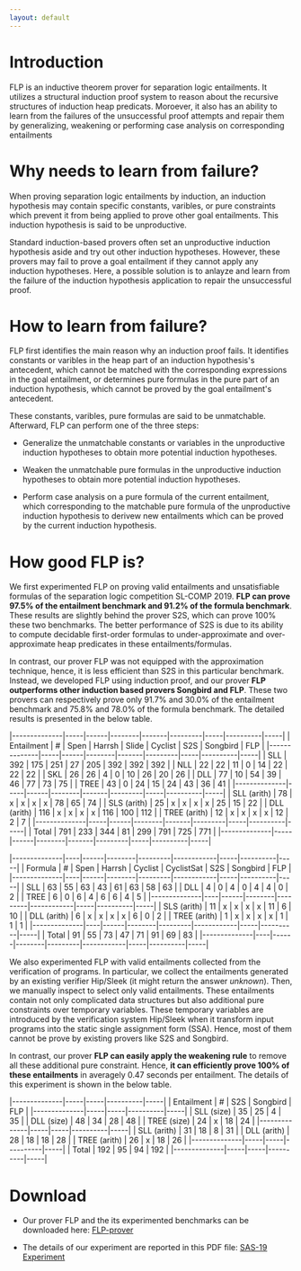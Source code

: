 ```yaml
---
layout: default
---
```


# Introduction

FLP is an inductive theorem prover for separation logic entailments. It
utilizes a structural induction proof system to reason about the
recursive structures of induction heap predicats. Moroever, it also has
an ability to learn from the failures of the unsuccessful proof attempts
and repair them by generalizing, weakening or performing case analysis
on corresponding entailments

# Why needs to learn from failure?

When proving separation logic entailments by induction, an induction
hypothesis may contain specific constants, varibles, or pure constraints
which prevent it from being applied to prove other goal entailments.
This induction hypothesis is said to be unproductive.

Standard induction-based provers often set an unproductive induction
hypothesis aside and try out other induction hypotheses. However, these
provers may fail to prove a goal entailment if they cannot apply any
induction hypotheses. Here, a possible solution is to anlayze and learn
from the failure of the induction hypothesis application to repair the
unsuccessful proof.

# How to learn from failure?

FLP first identifies the main reason why an induction proof fails. It
identifies constants or varibles in the heap part of an induction
hypothesis's antecedent, which cannot be matched with the corresponding
expressions in the goal entailment, or determines pure formulas in the
pure part of an induction hypothesis, which cannot be proved by the goal
entailment's antecedent.

These constants, varibles, pure formulas are said to be unmatchable.
Afterward, FLP can perform one of the three steps:

- Generalize the unmatchable constants or variables in the unproductive
  induction hypotheses to obtain more potential induction hypotheses.

- Weaken the unmatchable pure formulas in the unproductive induction
  hypotheses to obtain more potential induction hypotheses.

- Perform case analysis on a pure formula of the current entailment,
  which corresponding to the matchable pure formula of the unproductive
  induction hypothesis to derivew new entailments which can be proved by
  the current induction hypothesis.

# How good FLP is?

We first experimented FLP on proving valid entailments and unsatisfiable
formulas of the separation logic competition SL-COMP 2019. **FLP can prove
97.5% of the entailment benchmark and 91.2% of the formula benchmark**.
These results are slightly behind the prover S2S, which can prove 100%
these two benchmarks. The better performance of S2S is due to its
ability to compute decidable first-order formulas to under-approximate
and over-approximate heap predicates in these entailments/formulas.

In contrast, our prover FLP was not equipped with the approximation
technique, hence, it is less efficient than S2S in this particular
benchmark. Instead, we developed FLP using induction proof, and our
prover **FLP outperforms other induction based provers Songbird and
FLP**. These two provers can respectively prove only 91.7% and 30.0% of
the entailment benchmark and 75.8% and 78.0% of the formula benchmark.
The detailed results is presented in the below table.

|--------------|-----|------|--------|-------|---------|-----|----------|-----|
| Entailment   |   # | Spen | Harrsh | Slide | Cyclist | S2S | Songbird | FLP |
|--------------|-----|------|--------|-------|---------|-----|----------|-----|
| SLL          | 392 |  175 |    251 |    27 |     205 | 392 |      392 | 392 |
| NLL          |  22 |   22 |     11 |     0 |      14 |  22 |       22 |  22 |
| SKL          |  26 |   26 |      4 |     0 |      10 |  26 |       20 |  26 |
| DLL          |  77 |   10 |     54 |    39 |      46 |  77 |       73 |  75 |
| TREE         |  43 |    0 |     24 |    15 |      24 |  43 |       36 |  41 |
|--------------|-----|------|--------|-------|---------|-----|----------|-----|
| SLL (arith)  |  78 |    x |      x |     x |       x |  78 |       65 |  74 |
| SLS (arith)  |  25 |    x |      x |     x |       x |  25 |       15 |  22 |
| DLL (arith)  | 116 |    x |      x |     x |       x | 116 |      100 | 112 |
| TREE (arith) |  12 |    x |      x |     x |       x |  12 |        2 |   7 |
|--------------|-----|------|--------|-------|---------|-----|----------|-----|
| Total        | 791 |  233 |    344 |    81 |     299 | 791 |      725 | 771 |
|--------------|-----|------|--------|-------|---------|-----|----------|-----|


|--------------|----|------|--------|---------|------------|-----|----------|-----|
| Formula      |  # | Spen | Harrsh | Cyclist | CyclistSat | S2S | Songbird | FLP |
|--------------|----|------|--------|---------|------------|-----|----------|-----|
| SLL          | 63 |   55 |     63 |      43 |         61 |  63 |       58 |  63 |
| DLL          |  4 |    0 |      4 |       0 |          4 |   4 |        0 |   2 |
| TREE         |  6 |    0 |      6 |       4 |          6 |   6 |        4 |   5 |
|--------------|----|------|--------|---------|------------|-----|----------|-----|
| SLS (arith)  | 11 |    x |      x |       x |          x |  11 |        6 |  10 |
| DLL (arith)  |  6 |    x |      x |       x |          x |   6 |        0 |   2 |
| TREE (arith) |  1 |    x |      x |       x |          x |   1 |        1 |   1 |
|--------------|----|------|--------|---------|------------|-----|----------|-----|
| Total        | 91 |   55 |     73 |      47 |         71 |  91 |       69 |  83 |
|--------------|----|------|--------|---------|------------|-----|----------|-----|


We also experimented FLP with valid entailments collected from the
verification of programs. In particular, we collect the entailments
generated by an existing verifier Hip/Sleek (it might return the answer
*unknown*). Then, we manually inspect to select only valid entailments.
These entailments contain not only complicated data structures but also
additional pure constraints over temporary variables. These temporary
variables are introduced by the verification system Hip/Sleek when it
transform input programs into the static single assignment form (SSA).
Hence, most of them cannot be prove by existing provers like S2S and
Songbird.

In contrast, our prover **FLP can easily apply the weakening rule** to
remove all these additional pure constraint. Hence, **it can efficiently
prove 100% of these entailments** in averagely 0.47 seconds per
entailment. The details of this experiment is shown in the below table.

|--------------|-----|-----|----------|-----|
| Entailment   |   # | S2S | Songbird | FLP |
|--------------|-----|-----|----------|-----|
| SLL (size)   |  35 |  25 |        4 |  35 |
| DLL (size)   |  48 |  34 |       28 |  48 |
| TREE (size)  |  24 |   x |       18 |  24 |
|--------------|-----|-----|----------|-----|
| SLL (arith)  |  31 |  18 |        8 |  31 |
| DLL (arith)  |  28 |  18 |       18 |  28 |
| TREE (arith) |  26 |   x |       18 |  26 |
|--------------|-----|-----|----------|-----|
| Total        | 192 |  95 |       94 | 192 |
|--------------|-----|-----|----------|-----|

# Download

- Our prover FLP and the its experimented benchmarks can be
  downloaded here: [FLP-prover](https://www.dropbox.com/s/52qocwwc8ratb5w/flp-prover.zip)

- The details of our experiment are reported in this PDF file:
  [SAS-19 Experiment](https://www.dropbox.com/s/s55r88ub7gsgeqx/SAS-19-Experiment.pdf)
